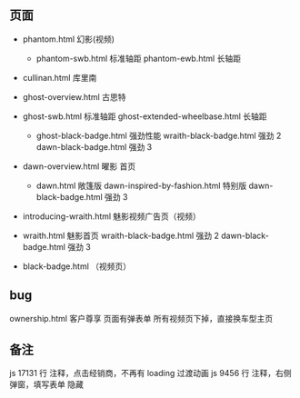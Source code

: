 ## 页面

- phantom.html 幻影(视频)

  - phantom-swb.html 标准轴距
    phantom-ewb.html 长轴距

- cullinan.html 库里南

- ghost-overview.html 古思特
- ghost-swb.html 标准轴距
  ghost-extended-wheelbase.html 长轴距
  - ghost-black-badge.html 强劲性能
    wraith-black-badge.html 强劲 2
    dawn-black-badge.html 强劲 3

* dawn-overview.html 曜影 首页

  - dawn.html 敞篷版
    dawn-inspired-by-fashion.html 特别版
    dawn-black-badge.html 强劲 3

* introducing-wraith.html 魅影视频广告页（视频）
* wraith.html 魅影首页
  wraith-black-badge.html 强劲 2
  dawn-black-badge.html 强劲 3

* black-badge.html （视频页）

## bug

ownership.html 客户尊享 页面有弹表单
所有视频页下掉，直接换车型主页

## 备注

js 17131 行 注释，点击经销商，不再有 loading 过渡动画
js 9456 行 注释，右侧弹窗，填写表单 隐藏
